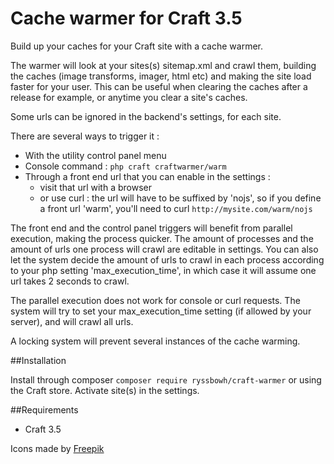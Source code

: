 # Cache warmer for Craft 3.5

Build up your caches for your Craft site with a cache warmer.

The warmer will look at your sites(s) sitemap.xml and crawl them, building the caches (image transforms, imager, html etc) and making the site load faster for your user. This can be useful when clearing the caches after a release for example, or anytime you clear a site's caches.

Some urls can be ignored in the backend's settings, for each site.

There are several ways to trigger it :
- With the utility control panel menu
- Console command : `php craft craftwarmer/warm`
- Through a front end url that you can enable in the settings :
	- visit that url with a browser
	- or use curl : the url will have to be suffixed by 'nojs', so if you define a front url 'warm', you'll need to curl `http://mysite.com/warm/nojs`

The front end and the control panel triggers will benefit from parallel execution, making the process quicker. The amount of processes and the amount of urls one process will crawl are editable in settings.
You can also let the system decide the amount of urls to crawl in each process according to your php setting 'max_execution_time', in which case it will assume one url takes 2 seconds to crawl.

The parallel execution does not work for console or curl requests. The system will try to set your max_execution_time setting (if allowed by your server), and will crawl all urls.

A locking system will prevent several instances of the cache warming.

##Installation

Install through composer `composer require ryssbowh/craft-warmer` or using the Craft store.
Activate site(s) in the settings.

##Requirements

- Craft 3.5


Icons made by [Freepik](http://www.freepik.com/)